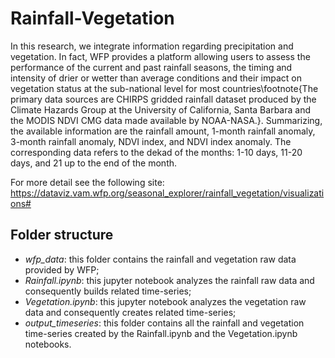 # Rainfall-Vegetation

In this research, we integrate information regarding precipitation and vegetation. In fact, WFP provides a platform allowing users to assess the performance of the current and past rainfall seasons, the timing and intensity of drier or wetter than average conditions and their impact on vegetation status at the sub-national level for most countries\footnote{The primary data sources are CHIRPS gridded rainfall dataset produced by the Climate Hazards Group at the University of California, Santa Barbara and the MODIS NDVI CMG data made available by NOAA-NASA.}. Summarizing, the available information are the rainfall amount, 1-month rainfall anomaly, 3-month rainfall anomaly, NDVI index, and NDVI index anomaly. The corresponding data refers to the dekad of the months: 1-10 days, 11-20 days, and 21 up to the end of the month.

For more detail see the following site: https://dataviz.vam.wfp.org/seasonal_explorer/rainfall_vegetation/visualizations#

## Folder structure

- *wfp_data*: this folder contains the rainfall and vegetation raw data provided by WFP;
- *Rainfall.ipynb*: this jupyter notebook analyzes the rainfall raw data and consequently builds related time-series;
- *Vegetation.ipynb*: this jupyter notebook analyzes the vegetation raw data and consequently creates related time-series;
- *output_timeseries*: this folder contains all the rainfall and vegetation time-series created by the Rainfall.ipynb and the Vegetation.ipynb notebooks.


